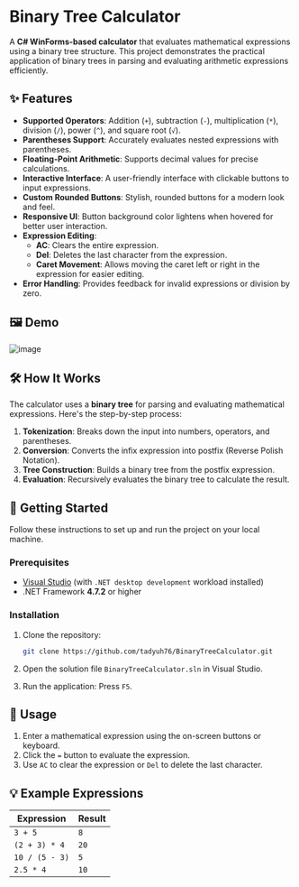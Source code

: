 # Binary Tree Calculator

A **C# WinForms-based calculator** that evaluates mathematical expressions using a binary tree structure. This project demonstrates the practical application of binary trees in parsing and evaluating arithmetic expressions efficiently.

## ✨ Features

- **Supported Operators**: Addition (`+`), subtraction (`-`), multiplication (`*`), division (`/`), power (`^`), and square root (`√`).
- **Parentheses Support**: Accurately evaluates nested expressions with parentheses.
- **Floating-Point Arithmetic**: Supports decimal values for precise calculations.
- **Interactive Interface**: A user-friendly interface with clickable buttons to input expressions.
- **Custom Rounded Buttons**: Stylish, rounded buttons for a modern look and feel.
- **Responsive UI**: Button background color lightens when hovered for better user interaction.
- **Expression Editing**: 
  - **AC**: Clears the entire expression.
  - **Del**: Deletes the last character from the expression.
  - **Caret Movement**: Allows moving the caret left or right in the expression for easier editing.
- **Error Handling**: Provides feedback for invalid expressions or division by zero.


## 🖼️ Demo
![image](https://github.com/user-attachments/assets/85ec1116-699a-4b00-a8da-1569fc559202)

## 🛠️ How It Works

The calculator uses a **binary tree** for parsing and evaluating mathematical expressions. Here's the step-by-step process:

1. **Tokenization**: Breaks down the input into numbers, operators, and parentheses.
2. **Conversion**: Converts the infix expression into postfix (Reverse Polish Notation).
3. **Tree Construction**: Builds a binary tree from the postfix expression.
4. **Evaluation**: Recursively evaluates the binary tree to calculate the result.

## 🚀 Getting Started

Follow these instructions to set up and run the project on your local machine.

### Prerequisites

- [Visual Studio](https://visualstudio.microsoft.com/) (with `.NET desktop development` workload installed)
- .NET Framework **4.7.2** or higher

### Installation

1. Clone the repository:
   ```bash
   git clone https://github.com/tadyuh76/BinaryTreeCalculator.git
2. Open the solution file `BinaryTreeCalculator.sln` in Visual Studio.

3. Run the application: Press `F5`.

## 📝 Usage

1. Enter a mathematical expression using the on-screen buttons or keyboard.
2. Click the `=` button to evaluate the expression.
3. Use `AC` to clear the expression or `Del` to delete the last character.


## 💡 Example Expressions

| Expression       | Result |
|------------------|--------|
| `3 + 5`          | `8`    |
| `(2 + 3) * 4`    | `20`   |
| `10 / (5 - 3)`   | `5`    |
| `2.5 * 4`        | `10`   |
